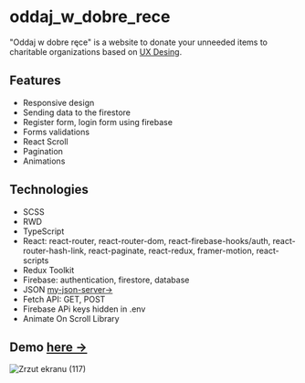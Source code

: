 # oddaj_w_dobre_rece

"Oddaj w dobre ręce" is a website to donate your unneeded items to charitable organizations based on <a href="https://xd.adobe.com/spec/f11fc670-7af2-4502-4013-c1f66f8d3332-872e/grid/"> UX Desing<a>.

## Features
* Responsive design
* Sending data to the firestore
* Register form, login form using firebase
* Forms validations 
* React Scroll 
* Pagination 
* Animations
  
## Technologies  
* SCSS 
* RWD 
* TypeScript
* React: react-router, react-router-dom, react-firebase-hooks/auth, react-router-hash-link, react-paginate, react-redux, framer-motion, react-scripts
* Redux Toolkit
* Firebase: authentication, firestore, database
* JSON <a href = "https://my-json-server.typicode.com/Krzysztofe/oddam_api/db">my-json-server-></a>
* Fetch API: GET, POST
* Firebase APi keys hidden in .env
* Animate On Scroll Library

## Demo <a href="https://krzysztofe.github.io/oddam_w_dobre_rece/">here -></a>

![Zrzut ekranu (117)](https://user-images.githubusercontent.com/96065197/194778288-8a5c7078-513f-4611-8ddb-9180b94bb027.png)
